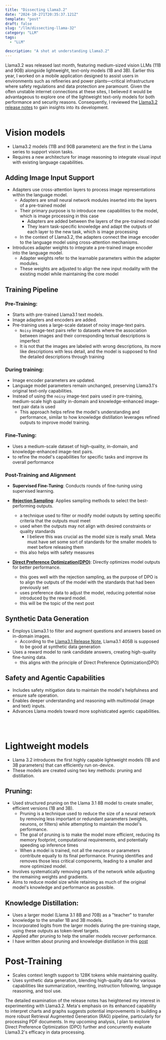```yaml
---
title: "Dissecting Llama3.2"
date: "2024-10-271T20:35:37.121Z"
template: "post"
draft: false
slug: "/llm/dissecting-llama-32"
category: "LLM"
tags:
  - "LLM"

description: "A shot at understanding Llama3.2"
---
```


Llama3.2 was released last month, featuring medium-sized vision LLMs (11B and 90B) alongside lightweight, text-only models (1B and 3B). Earlier this year, I worked on a mobile application designed to assist users in environments such as refineries and power plants—critical infrastructure where safety regulations and data protection are paramount. Given the often unstable internet connections at these sites, I believed it would be advantageous to explore one of the lightweight text-only models for both performance and security reasons. Consequently, I reviewed the [Llama3.2 release notes](https://ai.meta.com/blog/llama-3-2-connect-2024-vision-edge-mobile-devices/) to gain insights into its development.
<br><br>
# Vision models

- Llama3.2 models (11B and 90B parameters) are the first in the Llama series to support vision tasks.
- Requires a new architecture for image reasoning to integrate visual input with existing language capabilities.


## Adding Image Input Support

- Adapters use cross-attention layers to process image representations within the language model.
  - Adapters are small neural network modules inserted into the layers of a pre-trained model 
  - Their primary purpose is to introduce new capabilities to the model, which is image processing in this case
    - Adapters are added between the layers of the pre-trained model
    - They learn task-specific knowledge and adapt the outputs of each layer to the new task, which is image processing 
  - In the context of Llama3.2, the adapters connect the image encoder to the language model using cross-attention mechanisms. 
- Introduces adapter weights to integrate a pre-trained image encoder into the language model.
  - Adapter weights refer to the learnable parameters within the adapter modules.
  - These weights are adjusted to align the new input modality with the existing model while maintaining the core model
  
## Training Pipeline
### Pre-Training:
  - Starts with pre-trained Llama3.1 text models.
  - Image adapters and encoders are added.
  - Pre-training uses a large-scale dataset of noisy image-text pairs.
    - `Noisy` image-text pairs refer to datasets where the association between images and their corresponding textual descriptions is imperfect
    - It is not that the images are labeled with wrong descriptions, its more like descriptions with less detail, and the model is supposed to find the detailed descriptions through training 

### During training:
  - Image encoder parameters are updated.
  - Language model parameters remain unchanged, preserving Llama3.1's original text-only capabilities.
  - Instead of using the `noisy` image-text pairs used in pre-training, medium-scale high quality in-domain and knowledge-enhanced image-text pair data is used
    - This approach helps refine the model's understanding and performance, similar to how knowledge distillation leverages refined outputs to improve model training.

### Fine-Tuning:
  - Uses a medium-scale dataset of high-quality, in-domain, and knowledge-enhanced image-text pairs.
  - to refine the model's capabilities for specific tasks and improve its overall performance

### Post-Training and Alignment
- **Supervised Fine-Tuning**: Conducts rounds of fine-tuning using supervised learning.
- **[Rejection Sampling](https://arxiv.org/abs/2309.06657)**: Applies sampling methods to select the best-performing outputs.
  - a technique used to filter or modify model outputs by setting specific criteria that the outputs must meet
  - used when the outputs may not align with desired constraints or quality standards 
    - I believe this was crucial as the model size is really small. Meta must have set some sort of standards for the smaller models to meet before releasing them
  - this also helps with safety measures
  
- **[Direct Preference Optimization(DPO)](https://arxiv.org/abs/2305.18290)**: Directly optimizes model outputs for better performance.
  - this goes well with the rejection sampling, as the purpose of DPO is to align the outputs of the model with the standards that had been previously set
  - uses preference data to adjust the model, reducing potential noise introduced by the reward model.
  - this will be the topic of the next post

## Synthetic Data Generation
- Employs Llama3.1 to filter and augment questions and answers based on in-domain images.
  - According to the [Llama3.1 Release Note](https://ai.meta.com/blog/meta-llama-3-1/), Llama3.1 405B is supposed to be good at synthetic data generation
- Uses a reward model to rank candidate answers, creating high-quality fine-tuning data.
  - this aligns with the principle of Direct Preference Optimization(DPO)


## Safety and Agentic Capabilities
- Includes safety mitigation data to maintain the model's helpfulness and ensure safe operation.
- Enables deeper understanding and reasoning with multimodal (image and text) inputs.
- Advances Llama models toward more sophisticated agentic capabilities.


<br><br>

# Lightweight models

- Llama 3.2 introduces the first highly capable lightweight models (1B and 3B parameters) that can efficiently run on-device.
- These models are created using two key methods: pruning and distillation.


## Pruning:

- Used structured pruning on the Llama 3.1 8B model to create smaller, efficient versions (1B and 3B).
  - Pruning is a technique used to reduce the size of a neural network by removing less important or redundant parameters (weights, neurons, or filters) while attempting to maintain the model's performance.
  - The goal of pruning is to make the model more efficient, reducing its memory footprint, computational requirements, and potentially speeding up inference times
  - When a model is trained, not all the neurons or parameters contribute equally to its final performance. Pruning identifies and removes those less critical components, leading to a smaller and more optimized model.
- Involves systematically removing parts of the network while adjusting the remaining weights and gradients.
- Aims to reduce model size while retaining as much of the original model's knowledge and performance as possible.


## Knowledge Distillation:
- Uses a larger model (Llama 3.1 8B and 70B) as a "teacher" to transfer knowledge to the smaller 1B and 3B models.
- Incorporated logits from the larger models during the pre-training stage, using these outputs as token-level targets.
- Applied after pruning to help the smaller models recover performance.
- I have written about pruning and knowledge distillation in this [post](https://jasonkang14.github.io/ai/pruning-and-knowledge-distillation)


# Post-Training
- Scales context length support to 128K tokens while maintaining quality.
- Uses synthetic data generation, blending high-quality data for various capabilities like summarization, rewriting, instruction following, language reasoning, and tool use.

The detailed examination of the release notes has heightened my interest in experimenting with Llama3.2. Meta's emphasis on its enhanced capability to interpret charts and graphs suggests potential improvements in building a more robust Retrieval Augmented Generation (RAG) pipeline, particularly for processing PDF documents. In my upcoming analysis, I plan to explore Direct Preference Optimization (DPO) further and concurrently evaluate Llama3.2's efficacy in data processing.